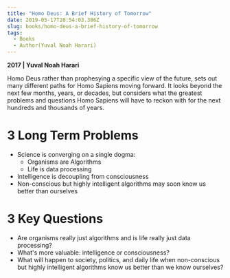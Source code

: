 ```yaml
---
title: "Homo Deus: A Brief History of Tomorrow"
date: 2019-05-17T20:54:03.386Z
slug: books/homo-deus-a-brief-history-of-tomorrow
tags:
  - Books
  - Author(Yuval Noah Harari)
---
```


**2017 | Yuval Noah Harari**

Homo Deus rather than prophesying a specific view of the future, sets out many different paths for Homo Sapiens moving forward. It looks beyond the next few months, years, or decades, but considers what the greatest problems and questions Homo Sapiens will have to reckon with for the next hundreds and thousands of years.

# 3 Long Term Problems

- Science is converging on a single dogma:
  - Organisms are Algorithms
  - Life is data processing
- Intelligence is decoupling from consciousness
- Non-conscious but highly intelligent algorithms may soon know us better than ourselves

# 3 Key Questions

- Are organisms really just algorithms and is life really just data processing?
- What's more valuable: intelligence or consciousness?
- What will happen to society, politics, and daily life when non-conscious but highly intelligent algorithms know us better than we know ourselves?
